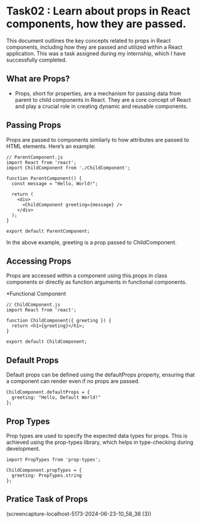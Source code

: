 # Task02 : Learn about props in React components, how they are passed.

This document outlines the key concepts related to props in React components, including how they are passed and utilized within a React application. This was a task assigned during my internship, which I have successfully completed.

## What are Props?
* Props, short for properties, are a mechanism for passing data from parent to child components in React. They are a core concept of React and play a crucial role in creating dynamic and reusable components.

## Passing Props
Props are passed to components similarly to how attributes are passed to HTML elements. Here’s an example:

```
// ParentComponent.js
import React from 'react';
import ChildComponent from './ChildComponent';

function ParentComponent() {
  const message = "Hello, World!";
  
  return (
    <div>
      <ChildComponent greeting={message} />
    </div>
  );
}

export default ParentComponent;
```
In the above example, greeting is a prop passed to ChildComponent.
## Accessing Props
Props are accessed within a component using this.props in class components or directly as function arguments in functional components.

*Functional Component
```
// ChildComponent.js
import React from 'react';

function ChildComponent({ greeting }) {
  return <h1>{greeting}</h1>;
}

export default ChildComponent;

```
## Default Props
Default props can be defined using the defaultProps property, ensuring that a component can render even if no props are passed.
```
ChildComponent.defaultProps = {
  greeting: "Hello, Default World!"
};

```
## Prop Types
Prop types are used to specify the expected data types for props. This is achieved using the prop-types library, which helps in type-checking during development.

```
import PropTypes from 'prop-types';

ChildComponent.propTypes = {
  greeting: PropTypes.string
};

```
## Pratice Task of Props

(screencapture-localhost-5173-2024-06-23-10_58_38 (3))


